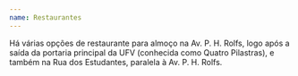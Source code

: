 ```yaml
---
name: Restaurantes
---
```


Há várias opções de restaurante para almoço na Av. P. H. Rolfs, logo após a saída da portaria principal da UFV (conhecida como Quatro Pilastras), e também na Rua dos Estudantes, paralela à Av. P. H. Rolfs.

